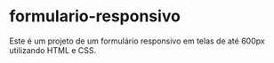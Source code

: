 # formulario-responsivo
Este é um projeto de um formulário responsivo em telas de até 600px utilizando HTML e CSS.

